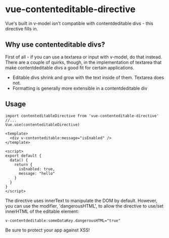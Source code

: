 # vue-contenteditable-directive
Vue's built in v-model isn't compatible with contentdeditable divs - this directive fills in.

## Why use contenteditable divs?
First of all - if you can use a textarea or input with v-model, do that instead. There are a couple of quirks, though, in the implementation of textarea that make contentdeditable divs a good fit for certain applications.
* Editable divs shrink and grow with the text inside of them. Textarea does not.
* Formatting is generally more extensible in a contentdeditable div

## Usage 
``` 
import contenteditableDirective from 'vue-contenteditable-directive'
//...
Vue.use(contenteditableDirective)
```
```
<template>
  <div v-contenteditable:message="isEnabled" />
</template>

<script>
export default {
  data() {
    return {
      isEnabled: true,
      message: "hello"
    }
  }
}
</script>
```

The directive uses innerText to manipulate the DOM by default. However, you can use the modifier, 'dangerousHTML', to allow the directive to use/set innerHTML of the editable element: 
```
v-contentdeditable:someDataKey.dangerousHTML="true"
```
Be sure to protect your app against XSS!
